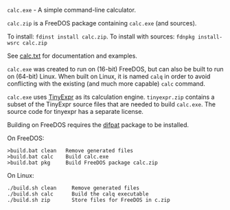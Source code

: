 `calc.exe` - A simple command-line calculator.

`calc.zip` is a FreeDOS package containing `calc.exe` (and sources).

To install: `fdinst install calc.zip`. To install with sources: `fdnpkg install-wsrc calc.zip`

See [calc.txt](./support/calc.txt) for documentation and examples.

`calc.exe` was created to run on (16-bit) FreeDOS, but can also be built to run on (64-bit) Linux. When built on Linux, it is named `calq` in order to avoid conflicting with the existing (and much more capable) `calc` command.

`calc.exe` uses [TinyExpr](https://github.com/codeplea/tinyexpras) as its calculation engine. `tinyexpr.zip` contains a subset of the TinyExpr source files that are needed to build `calc.exe`. The source code for tinyexpr has a separate license.

Building on FreeDOS requires the [difpat](https://github.com/deverac/difpat) package to be installed.


On FreeDOS:

    >build.bat clean   Remove generated files
    >build.bat calc    Build calc.exe
    >build.bat pkg     Build FreeDOS package calc.zip


On Linux:

    ./build.sh clean     Remove generated files
    ./build.sh calc      Build the calq executable
    ./build.sh zip       Store files for FreeDOS in c.zip
